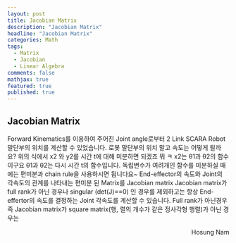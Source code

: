 ```yaml
---
layout: post
title: Jacobian Matrix
description: "Jacobian Matrix"
headline: "Jacobian Matrix"
categories: Math
tags: 
  - Matrix
  - Jacobian
  - Linear Algebra
comments: false
mathjax: true
featured: true
published: true
---
```


## Jacobian Matrix

Forward Kinematics를 이용하여 주어진 Joint angle로부터 2 Link SCARA Robot 말단부의 위치를 계산할 수 있었습니다.
로봇 말단부의 위치 말고 속도는 어떻게 될까요? 
위의 식에서 x2 와 y2를 시간 t에 대해 미분하면 되겠죠 뭐 ㅋ
x2는 θ1과 θ2의 함수이구요 θ1과 θ2는 다시 시간 t의 함수입니다.
독립변수가 여려개인 함수를 미분하실 때에는 편미분과 chain rule을 사용하시면 됩니다요~
End-effector의 속도와 Joint의 각속도의 관계를 나타내는 편미분 된 Matrix를 Jacobian matrix
Jacobian matrix가 full rank가 아닌 경우나 singular (det(J)==0) 인 경우를 제외하고는 
항상 End-effertor의 속도를 결정하는 Joint 각속도를 계산할 수 있습니다.
Full rank가 아닌경우 즉 Jacobian matrix가 square matrix(행, 렬의 개수가 같은 정사각형 행렬)가 아닌 경우는 


<p align="right"> Hosung Nam <p>

